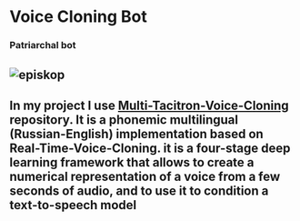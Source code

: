 # Voice Cloning Bot
### Patriarchal bot
![episkop](http://belphoto.ru/wp-content/uploads/2017/mitropolit-ioan/M2V2625_новый-размер.jpg)
---
In my project I use [Multi-Tacitron-Voice-Cloning](https://github.com/vlomme/Multi-Tacotron-Voice-Cloning) repository. It is a phonemic multilingual (Russian-English) implementation based on Real-Time-Voice-Cloning. it is a four-stage deep learning framework that allows to create a numerical representation of a voice from a few seconds of audio, and to use it to condition a text-to-speech model
---


